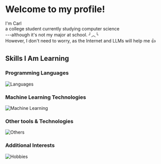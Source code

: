 # Welcome to my profile!

 I'm Carl  
 a college student currently studying computer science  
 ---although it's not my major at school. ╯︿╰  
 However, I don't need to worry, as the Internet and LLMs will help me 👍  
 


## Skills I Am Learning
### Programming Languages
![Languages](https://skillicons.dev/icons?i=c,cpp,python,java,go,lua)

### Machine Learning Technologies
![Machine Learning](https://skillicons.dev/icons?i=gcp,tensorflow,pytorch,sklearn)

### Other tools & Technologies
![Others](https://skillicons.dev/icons?i=ubuntu,github,markdown,vscode,pycharm,vim)

### Additional Interests
![Hobbies](https://skillicons.dev/icons?i=js,html,css,kali,raspberrypi,arduino,blender)



<!--
## GitHub Stats
![Carl's GitHub stats](https://github-readme-stats.vercel.app/api?username=carl-zzdr&show_icons=true&theme=cobalt)


**Carl-Zzdr/Carl-Zzdr** is a ✨ _special_ ✨ repository because its `README.md` (this file) appears on your GitHub profile.

Here are some ideas to get you started:

- 🔭 I’m currently working on ...
- 🌱 I’m currently learning ...
- 👯 I’m looking to collaborate on ...
- 🤔 I’m looking for help with ...
- 💬 Ask me about ...
- 📫 How to reach me: ...
- 😄 Pronouns: ...
- ⚡ Fun fact: ...
-->

